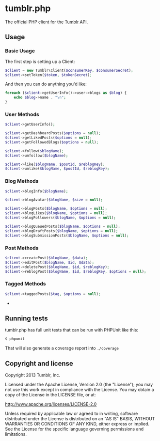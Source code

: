 # tumblr.php

The official PHP client for the
[Tumblr API](http://www.tumblr.com/docs/en/api/v2).

## Usage

### Basic Usage

The first step is setting up a Client:

``` php
$client = new Tumblr\Client($consumerKey, $consumerSecret);
$client->setToken($token, $tokenSecret);
```

And then you can do anything you'd like:

``` php
foreach ($client->getUserInfo()->user->blogs as $blog) {
	echo $blog->name . "\n";
}
```

### User Methods

``` php
$client->getUserInfo();

$client->getDashboardPosts($options = null);
$client->getLikedPosts($options = null);
$client->getFollowedBlogs($options = null);

$client->follow($blogName);
$client->unfollow($blogName);

$client->like($blogName, $postId, $reblogKey);
$client->unlike($blogName, $postId, $reblogKey);
```

### Blog Methods

``` php
$client->blogInfo($blogName);

$client->blogAvatar($blogName, $size = null);

$client->blogPosts($blogName, $options = null);
$client->blogLikes($blogName, $options = null);
$client->blogFollowers($blogName, $options = null);

$client->blogQueuedPosts($blogName, $options = null);
$client->blogDraftPosts($blogName, $options = null);
$client->blogSubmissionPosts($blogName, $options = null);
```

### Post Methods

``` php
$client->createPost($blogName, $data);
$client->editPost($blogName, $id, $data);
$client->deletePost($blogName, $id, $reblogKey);
$client->reblogPost($blogName, $id, $reblogKey, $options = null);
```

### Tagged Methods

``` php
$client->taggedPosts($tag, $options = null);
```

-
## Running tests

tumblr.php has full unit tests that can be run with PHPUnit like this:

``` bash
$ phpunit
```

That will also generate a coverage report into `./coverage`

## Copyright and license

Copyright 2013 Tumblr, Inc.

Licensed under the Apache License, Version 2.0 (the "License"); you may not
use this work except in compliance with the License. You may obtain a copy of
the License in the LICENSE file, or at:

http://www.apache.org/licenses/LICENSE-2.0

Unless required by applicable law or agreed to in writing, software
distributed under the License is distributed on an "AS IS" BASIS, WITHOUT
WARRANTIES OR CONDITIONS OF ANY KIND, either express or implied. See the
License for the specific language governing permissions and limitations.
